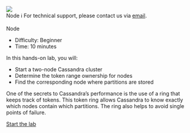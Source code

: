 <!-- TOP -->
<div class="top">
  <img class="scenario-academy-logo" src="https://datastax-academy.github.io/katapod-shared-assets/images/ds-academy-2023.svg" />
  <div class="scenario-title-section">
    <span class="scenario-title">Node</span>
    <span class="scenario-subtitle">ℹ️ For technical support, please contact us via <a href="mailto:academy@datastax.com">email</a>.</span>
  </div>
</div>

<!-- CONTENT -->
<main>
  <br/>
  <div class="container px-4 py-2">
    <div class="row g-4 py-2 row-cols-1 row-cols-lg-1">
      <div class="feature col div-choice">
        <div class="scenario-description">Node</div>
          <ul>
              <li><span class="scenario-description-attribute">Difficulty</span>: Beginner</li>
              <li><span class="scenario-description-attribute">Time</span>: 10 minutes</li>
          </ul>
          <div class="scenario-objectives">In this hands-on lab, you will:</div>
            <ul>
              <li><span class="scenario-objective">Start a two-node Cassandra cluster</span></li>
              <li><span class="scenario-objective">Determine the token range ownership for nodes</span></li>
              <li><span class="scenario-objective">Find the corresponding node where partitions are stored</span></li>
            </ul>
          </div>
          <p>
            One of the secrets to Cassandra’s performance is the use of a ring that keeps track of tokens. This token ring allows Cassandra to know exactly which nodes contain which partitions. The ring also helps to avoid single points of failure.
          </p>   
          <a href='command:katapod.loadPage?[{"step":"step1"}]' class="btn btn-primary btn-cassandra">
            Start the lab
          </a>
         </div>
      </div>
    </div>
  </div>
</main>